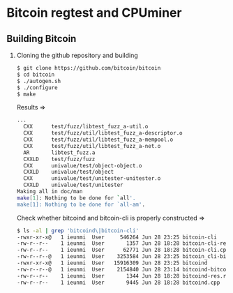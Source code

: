 # Bitcoin regtest and CPUminer

## Building Bitcoin
1. Cloning the github repository and building
   
    ```bash
    $ git clone https://github.com/bitcoin/bitcoin
    $ cd bitcoin
    $ ./autogen.sh
    $ ./configure
    $ make
    ```

   Results =>
  
    ```bash
    ...
      CXX      test/fuzz/libtest_fuzz_a-util.o
      CXX      test/fuzz/util/libtest_fuzz_a-descriptor.o
      CXX      test/fuzz/util/libtest_fuzz_a-mempool.o
      CXX      test/fuzz/util/libtest_fuzz_a-net.o
      AR       libtest_fuzz.a
      CXXLD    test/fuzz/fuzz
      CXX      univalue/test/object-object.o
      CXXLD    univalue/test/object
      CXX      univalue/test/unitester-unitester.o
      CXXLD    univalue/test/unitester
    Making all in doc/man
    make[1]: Nothing to be done for `all'.
    make[1]: Nothing to be done for `all-am'.
    ```

   Check whether bitcoind and bitcoin-cli is properly constructed =>
  
    ```bash
    $ ls -al | grep 'bitcoind\|bitcoin-cli'
    -rwxr-xr-x@   1 ieunmi  User     546264 Jun 28 23:25 bitcoin-cli
    -rw-r--r--    1 ieunmi  User       1357 Jun 28 18:28 bitcoin-cli-res.rc
    -rw-r--r--    1 ieunmi  User      62771 Jun 28 18:28 bitcoin-cli.cpp
    -rw-r--r--@   1 ieunmi  User    3253584 Jun 28 23:25 bitcoin_cli-bitcoin-cli.o
    -rwxr-xr-x@   1 ieunmi  User   15916309 Jun 28 23:25 bitcoind
    -rw-r--r--@   1 ieunmi  User    2154840 Jun 28 23:14 bitcoind-bitcoind.o
    -rw-r--r--    1 ieunmi  User       1344 Jun 28 18:28 bitcoind-res.rc
    -rw-r--r--    1 ieunmi  User       9445 Jun 28 18:28 bitcoind.cpp
    ```

